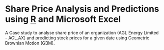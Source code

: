 # Share Price Analysis and Predictions using [R](/Program.R) and Microsoft Excel

A Case study to analyse share price of an organization (AGL Energy Limited - AGL.AX) and predicting stock prices for a given date using Geometric Brownian Motion (GBM).
